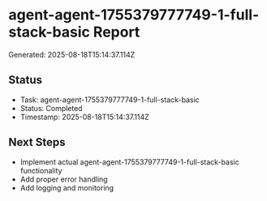# agent-agent-1755379777749-1-full-stack-basic Report

Generated: 2025-08-18T15:14:37.114Z

## Status
- Task: agent-agent-1755379777749-1-full-stack-basic
- Status: Completed
- Timestamp: 2025-08-18T15:14:37.114Z

## Next Steps
- Implement actual agent-agent-1755379777749-1-full-stack-basic functionality
- Add proper error handling
- Add logging and monitoring
